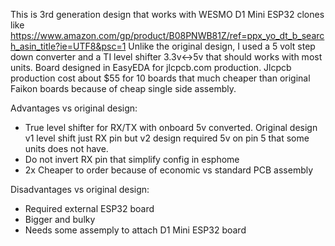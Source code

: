 This is 3rd generation design that works with WESMO D1 Mini ESP32 clones like https://www.amazon.com/gp/product/B08PNWB81Z/ref=ppx_yo_dt_b_search_asin_title?ie=UTF8&psc=1 
Unlike the original design, I used a 5 volt step down converter and a TI level shifter 3.3v<->5v that should works with most units.
Board designed in EasyEDA for jlcpcb.com production. Jlcpcb production cost about $55 for 10 boards that much cheaper than original Faikon boards because of cheap single side assembly.


Advantages vs original design:
 - True level shifter for RX/TX with onboard 5v converted. Original design v1 level shift just RX pin but v2 design required 5v on pin 5 that some units does not have.
 - Do not invert RX pin that simplify config in esphome
 - 2x Cheaper to order because of economic vs standard PCB assembly


Disadvantages vs original design:
 - Required external ESP32 board
 - Bigger and bulky
 - Needs some assemply to attach D1 Mini ESP32 board